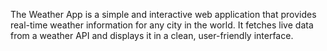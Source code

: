 The Weather App is a simple and interactive web application that provides real-time weather information for any city in the world. It fetches live data from a weather API and displays it in a clean, user-friendly interface.
